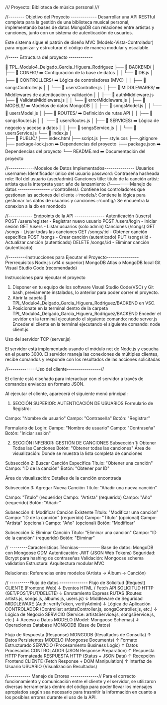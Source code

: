/// Proyecto: Biblioteca de música personal ///

//--------  Objetivo del Proyecto  -------------
Desarrollar una API RESTful completa para la gestión de una biblioteca musical personal, implementando bases de datos MongoDB con relaciones entre artistas y canciones, junto con un sistema de autenticación de usuarios.

Este sistema sigue el patrón de diseño MVC (Modelo-Vista-Controlador) para organizar y estructurar el código de manera modular y escalable. 

//-----  Estructura del proyecto ------------

📂 TPL_Modulo4_Delgado_Garcia_Higuera_Rodriguez
├── 📂 BACKEND/
│   ├── 📂 CONFIG/           ➡️ Configuración de la base de datos
│   │   └── 📃 DB.js
│   ├── 📂 CONTROLLERS/      ➡️ Lógica de controladores (MVC)
│   │   ├── 📃 songsController.js
│   │   └── 📃 usersController.js
│   ├── 📂 MIDDLEWARES/      ➡️ Middlewares de autenticación y validación
│   │   ├── 📃 authMiddleware.js
        ├── 📃 ValidateMiddleware.js
│   │   └── 📃 errorMiddleware.js
│   ├── 📂 MODELS/           ➡️ Modelos de datos MongoDB
│   │   ├── 📃 songsModel.js
│   │   └── 📃 usersModel.js
│   ├── 📂 ROUTES/           ➡️ Definición de rutas API
│   │   ├── 📃 songsRoutes.js
│   │   └── 📃 usersRoutes.js
│   ├── 📂 SERVICES/         ➡️ Lógica de negocio y acceso a datos
│   │   ├── 📃 songsService.js
│   │   └── 📃 usersService.js
        └── 📃 index.js 
│           
├── 📂 PUBLIC/
    ├── ​​index.html
    ├── ​​script.js
    ├── ​​style.css
    ├──.gitignore
    ├── ​​package-lock.json ​➡️​ Dependencias del proyecto
    ├── ​​package.json ​➡️​ Dependencias del proyecto
    └── ​​README.md ➡️​ Documentación del proyecto

//-------------Modelos de Datos Implementados---------------
Usuarios
username: Identificador único del usuario
password: Contraseña hasheada
role: Rol del usuario (user/admin)
Canciones
title: titulo de la canción
artist: artista que la interpreta
year: año de lanzamiento
//---------- ​Manejo de datos​​​ ----------------
✅​controllers/: Contiene los controladores que gestionan las acciones del cliente 
​​​✅​models/: Contiene la lógica para gestionar los datos de usuarios y canciones
​​​✅​config/: Se encuentra la conexion a la db en mondodb

//------------  Endpoints de la API ---------------
Autenticación (/users)
POST /users/register - Registrar nuevo usuario
POST /users/login - Iniciar sesión
GET /users - Listar usuarios (solo admin)
Canciones (/songs)
GET /songs - Listar todas las canciones
GET /songs/:id - Obtener canción específica
POST /songs - Crear canción (autenticado)
PUT /songs/:id - Actualizar canción (autenticado)
DELETE /songs/:id - Eliminar canción (autenticado)

//---------Instrucciones para Ejecutar el Proyecto----------------
Prerrequisitos
Node.js (v14 o superior)
MongoDB Atlas o MongoDB local
Git
Visual Studio Code (recomendado)

Instrucciones para ejecutar el proyecto​​​
1. Disponer en tu equipo de los software Visual Studio Code(VSC) y Git bash, previamente instalados, lo anterior para poder correr el proyecto.
2. Abrir la capeta 📂 TPI_Modulo4_Delgado_Garcia_Higuera_Rodriguez/BACKEND en VSC.
3. Posicionate en la terminal dentro de la carpeta TPI_Modulo4_Delgado_Garcia_Higuera_Rodriguez/BACKEND
Enceder el sevidor en la terminal ejecutando el siguiente comando: node server.js
Enceder el cliente en la terminal ejecutando el siguiente comando: node client.js

Uso del servidor TCP (server.js)

El servidor está implementado usando el módulo net de Node.js y escucha en el puerto 3000. El servidor maneja las conexiones de múltiples clientes, recibe comandos y responde con los resultados de las acciones solicitadas

//--------------Uso del cliente-----------------//

El cliente está diseñado para interactuar con el servidor a través de comandos enviados en formato JSON.

Al ejecutar el cliente, aparecerá el siguiente menú principal:


1. SECCIÓN SUPERIOR: AUTENTICACIÓN DE USUARIOS
Formulario de Registro:

Campo: "Nombre de usuario"
Campo: "Contraseña"
Botón: "Registrar"

Formulario de Login:
Campo: "Nombre de usuario"
Campo: "Contraseña"
Botón: "Iniciar sesión"

2. SECCIÓN INFERIOR: GESTIÓN DE CANCIONES 
Subsección 1: Obtener Todas las Canciones
Botón: "Obtener todas las canciones"
Área de visualización: Donde se muestra la lista completa de canciones

Subsección 2: Buscar Canción Específica
Título: "Obtener una canción"
Campo: "ID de la canción"
Botón: "Obtener por ID"

Área de visualización: Detalles de la canción encontrada

Subsección 3: Agregar Nueva Canción
Título: "Añadir una nueva canción"

Campo: "Título" (requerido)
Campo: "Artista" (requerido)
Campo: "Año" (requerido)
Botón: "Añadir"

Subsección 4: Modificar Canción Existente
Título: "Modificar una canción"
Campo: "ID de la canción" (requerido)
Campo: "Título" (opcional)
Campo: "Artista" (opcional)
Campo: "Año" (opcional)
Botón: "Modificar"

Subsección 5: Eliminar Canción
Título: "Eliminar una canción"
Campo: "ID de la canción" (requerido)
Botón: "Eliminar"

// ---------Características Técnicas-----------
Base de datos: MongoDB con Mongoose ODM
Autenticación: JWT (JSON Web Tokens)
Seguridad: Bcrypt para hashing de contraseñas
Validación: Mongoose schema validation
Estructura: Arquitectura modular MVC

Relaciones: Referencias entre modelos (Artista → Álbum → Canción)

// ----------Flujo de datos --------------
Flujo de Solicitud (Request)
CLIENTE (Frontend Web) 
    ↓ Eventos HTML / Fetch API
 SOLICITUD HTTP (GET/POST/PUT/DELETE)
    ↓ Enrutamiento Express
RUTAS (Routes: artists.js, songs.js, albums.js, users.js)
    ↓ Middleware de Seguridad
MIDDLEWARE (Auth: verifyToken, verifyAdmin)
    ↓ Lógica de Aplicación
 CONTROLADOR (Controller: artistsController.js, songsController.js, etc.)
    ↓ Lógica de Negocio
SERVICIO (Service: artistsService.js, songsService.js, etc.)
    ↓ Acceso a Datos
MODELO (Model: Mongoose Schemas)
    ↓ Operaciones Database
MONGODB (Base de Datos)

Flujo de Respuesta (Response)
MONGODB (Resultados de Consulta)
    ↑ Datos Persistentes
MODELO (Mongoose Documents)
    ↑ Formato Estructurado
 SERVICIO (Procesamiento Business Logic)
    ↑ Datos Procesados
 CONTROLADOR (JSON Response Preparation)
    ↑ Respuesta HTTP Formateada
RESPUESTA HTTP (Status + JSON Data)
    ↑ Recepción Frontend
 CLIENTE (Fetch Response + DOM Manipulation)
    ↑ Interfaz de Usuario
USUARIO (Visualización Resultados)


//----------- ​Manejo de Errores --------------//
Para el correcto funcionamiento y comunicación entre el cliente y el servidor, se utilizaron diversas herramientas dentro del código para poder llevar los mensajes apropiados según sea necesario para trasmitir la información en cuanto a los posibles errores durante el uso de la API.